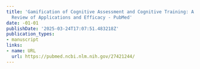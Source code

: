 ```yaml
---
title: 'Gamification of Cognitive Assessment and Cognitive Training: A Systematic
  Review of Applications and Efficacy - PubMed'
date: -01-01
publishDate: '2025-03-24T17:07:51.483218Z'
publication_types:
- manuscript
links:
- name: URL
  url: https://pubmed.ncbi.nlm.nih.gov/27421244/
---
```

